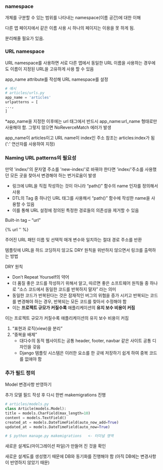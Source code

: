 ### namespace

개체를 구분할 수 있는 범위를 나타내는 namespace(이름 공간)에 대한 이해

다른 앱 페이지에서 같은 이름 사용 시 하나의 페이지는 이용을 못 하게 됨.

분리해줄 필요가 있음.



### URL namespace

URL namespace를 사용하면 서로 다른 앱에서 동일한 URL 이름을 사용하는 경우에도 이름이 지정된 URL을 고유하게 사용 할 수 있음

app_name attribute를 작성해 URL namespace를 설정

```python
# 예시
# articles/urls.py
app_name = 'articles'
urlpatterns = [
...,
]
```




*app_name을 지정한 이후에는 url 태그에서 반드시 app_name:url_name 형태로만 사용해야 함. 그렇지 않으면 NoReverceMatch 에러가 발생

 app_name이 articles이고 URL name이 index인 주소 참조는 articles:index가 됨 (':' 연산자를 사용하여 지정)



### Naming URL patterns의 필요성

만약 'index/'의 문자열 주소를  'new-index/'로 바꿔야 한다면 'index/'주소를 사용했던 모든 곳을 찾아서 변경해야 하는 번거로움이 발생



- 링크에 URL을 직접 작성하는 것이 아니라 “path()” 함수의 name 인자를 정의해서 사용
- DTL의 Tag 중 하나인 URL 태그를 사용해서 “path()” 함수에 작성한 name을 사용할 수 있음
- 이를 통해 URL 설정에 정의된 특정한 경로들의 의존성을 제거할 수 있음



Built-in tag – “url”

{% url '' %}

주어진 URL 패턴 이름 및 선택적 매개 변수와 일치하는 절대 경로 주소를 반환

템플릿에 URL을 하드 코딩하지 않고도 DRY 원칙을 위반하지 않으면서 링크를 출력하는 방법

 DRY 원칙

- Don’t Repeat Yourself의 약어
- 더 품질 좋은 코드를 작성하기 위해서 알고, 따르면 좋은 소프트웨어 원칙들 중 하나로 “소스 코드에서 동일한 코드를 반복하지 말자” 라는 의미
- 동일한 코드가 반복된다는 것은 잠재적인 버그의 위협을 증가 시키고 반복되는 코드를 변경해야 하는 경우, 반복되는 모든 코드를 찾아서 수정해야 함
- 이는 **프로젝트 규모가 커질수록** 애플리케이션의 **유지 보수 비용이 커짐**



이는 프로젝트 규모가 커질수록 애플리케이션의 유지 보수 비용이 커짐

1. “표현과 로직(view)을 분리”
2. “중복을 배제”
   - 대다수의 동적 웹사이트는 공통 header, footer, navbar 같은 사이트 공통 디자인을 갖음
   - Django 템플릿 시스템은 이러한 요소를 한 곳에 저장하기 쉽게 하여 중복 코드를 없애야 함



### 추가 필드 정의

Model 변경사항 반영하기

추가 모델 필드 작성 후 다시 한번 makemigrations 진행

```python
# articles/models.py
class Article(models.Model):
title = models.CharField(max_length=10)
content = models.TextField()
created_at = models.DateTimeField(auto_now_add=True)
updated_at = models.DateTimeField(auto_now=True)

# $ python manage.py makemigrations   <- 터미널 영역
```

새로운 설계도(마이그레이션 파일)가 만들어 진 것을 확인

새로운 설계도를 생성했기 때문에 DB와 동기화를 진행해야 함 (아직 DB에는 변경사항이 반영하지 않았기 때문)